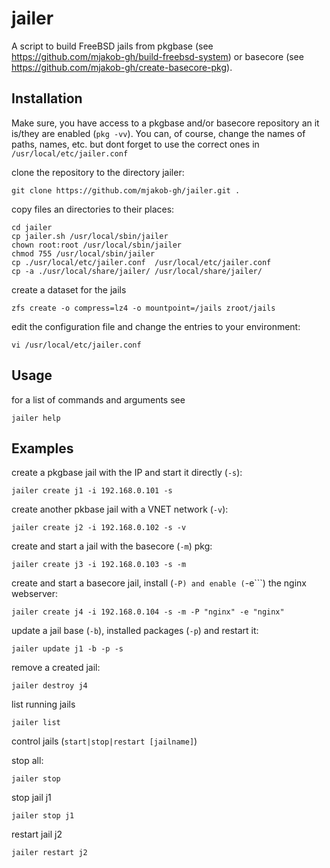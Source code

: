 # jailer

A script to build FreeBSD jails from pkgbase (see https://github.com/mjakob-gh/build-freebsd-system) or basecore (see https://github.com/mjakob-gh/create-basecore-pkg).

## Installation
Make sure, you have access to a pkgbase and/or basecore repository an it is/they are enabled (```pkg -vv```).
You can, of course, change the names of paths, names, etc. but dont forget to use the correct ones in ```/usr/local/etc/jailer.conf```

clone the repository to the directory jailer:
```shell
git clone https://github.com/mjakob-gh/jailer.git .
```
copy files an directories to their places:
```shell
cd jailer
cp jailer.sh /usr/local/sbin/jailer
chown root:root /usr/local/sbin/jailer
chmod 755 /usr/local/sbin/jailer
cp ./usr/local/etc/jailer.conf  /usr/local/etc/jailer.conf
cp -a ./usr/local/share/jailer/ /usr/local/share/jailer/
```
create a dataset for the jails
```shell
zfs create -o compress=lz4 -o mountpoint=/jails zroot/jails
```
edit the configuration file and change the entries to your environment:
```shell
vi /usr/local/etc/jailer.conf
```

## Usage
for a list of commands and arguments see
```shell
jailer help
```

## Examples
create a pkgbase jail with the IP and start it directly (```-s```):
```shell
jailer create j1 -i 192.168.0.101 -s
```
create another pkbase jail with a VNET network (```-v```):
```shell
jailer create j2 -i 192.168.0.102 -s -v
```
create and start a jail with the basecore (```-m```) pkg:
```shell
jailer create j3 -i 192.168.0.103 -s -m
```
create and start a basecore jail, install (```-P) and enable (```-e```) the nginx webserver:
```shell
jailer create j4 -i 192.168.0.104 -s -m -P "nginx" -e "nginx"
```
update a jail base (```-b```), installed packages (```-p```) and restart it:
```shell
jailer update j1 -b -p -s
```
remove a created jail:
```shell
jailer destroy j4
```
list running jails
```shell
jailer list
```
control jails (```start|stop|restart [jailname]```)

stop all:
```shell
jailer stop
```
stop jail j1
```shell
jailer stop j1
```
restart jail j2
```shell
jailer restart j2
```
